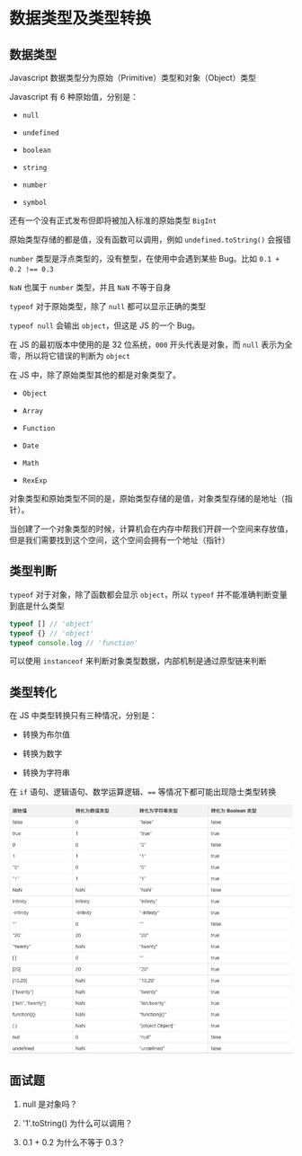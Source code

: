# 数据类型及类型转换

## 数据类型

Javascript 数据类型分为原始（Primitive）类型和对象（Object）类型

Javascript 有 6 种原始值，分别是：

+ `null`

+ `undefined`

+ `boolean`

+ `string`

+ `number`

+ `symbol`

还有一个没有正式发布但即将被加入标准的原始类型 `BigInt`

原始类型存储的都是值，没有函数可以调用，例如 `undefined.toString()` 会报错

`number` 类型是浮点类型的，没有整型，在使用中会遇到某些 Bug。比如 `0.1 + 0.2 !== 0.3`

`NaN` 也属于 `number` 类型，并且 `NaN` 不等于自身

`typeof` 对于原始类型，除了 `null` 都可以显示正确的类型

`typeof null` 会输出 `object`，但这是 JS 的一个 Bug。

在 JS 的最初版本中使用的是 32 位系统，`000` 开头代表是对象，而 `null` 表示为全零，所以将它错误的判断为 `object`

在 JS 中，除了原始类型其他的都是对象类型了。

+ `Object`

+ `Array`

+ `Function`

+ `Date`

+ `Math`

+ `RexExp`

对象类型和原始类型不同的是，原始类型存储的是值，对象类型存储的是地址（指针）。

当创建了一个对象类型的时候，计算机会在内存中帮我们开辟一个空间来存放值，但是我们需要找到这个空间，这个空间会拥有一个地址（指针）

## 类型判断

`typeof` 对于对象，除了函数都会显示 `object`，所以 `typeof` 并不能准确判断变量到底是什么类型

```js
typeof [] // 'object'
typeof {} // 'object'
typeof console.log // 'function'
```

可以使用 `instanceof` 来判断对象类型数据，内部机制是通过原型链来判断

## 类型转化

在 JS 中类型转换只有三种情况，分别是：

+ 转换为布尔值

+ 转换为数字

+ 转换为字符串

在 `if` 语句、逻辑语句、数学运算逻辑、`==` 等情况下都可能出现隐士类型转换

![类型转换](../img/类型转换.png)

## 面试题

1. null 是对象吗？

2. '1'.toString() 为什么可以调用？

3. 0.1 + 0.2 为什么不等于 0.3？

